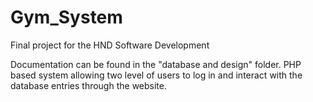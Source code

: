 # Gym_System
Final project for the HND Software Development

Documentation can be found in the "database and design" folder. 
PHP based system allowing two level of users to log in and interact with the database entries through the website.



